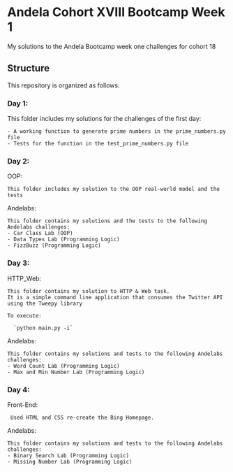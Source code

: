 # Andela Cohort XVIII Bootcamp Week 1

My solutions to the Andela Bootcamp week one challenges for cohort 18

## Structure
This repository is organized as follows:

### Day 1:

This folder includes my solutions for the challenges of the first day:
	
	- A working function to generate prime numbers in the prime_numbers.py file
	- Tests for the function in the test_prime_numbers.py file

### Day 2:

OOP:
	
	This folder includes my solution to the OOP real-world model and the tests

Andelabs:

    This folder contains my solutions and the tests to the following Andelabs challenges:
    - Car Class Lab (OOP)
    - Data Types Lab (Programming Logic)
    - FizzBuzz (Programming Logic)
	
### Day 3:

HTTP_Web:
	
	This folder contains my solution to HTTP & Web task.
	It is a simple command line application that consumes the Twitter API using the Tweepy library
	
	To execute:
	
      `python main.py -i`

Andelabs:
	
	This folder contains my solutions and tests to the following Andelabs challenges:
	- Word Count Lab (Programming Logic)
	- Max and Min Number Lab (Programming Logic)
	
### Day 4:
Front-End:
    
     Used HTML and CSS re-create the Bing Homepage.

Andelabs:

    This folder contains my solutions and tests to the following Andelabs challenges:
	- Binary Search Lab (Programming Logic)
	- Missing Number Lab (Programming Logic)